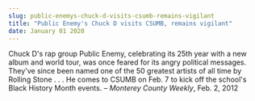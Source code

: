 ```yaml
---
slug: public-enemys-chuck-d-visits-csumb-remains-vigilant
title: "Public Enemy's Chuck D visits CSUMB, remains vigilant"
date: January 01 2020
---
```


 
<p>
  Chuck D's rap group Public Enemy, celebrating its 25th year with a new album
  and world tour, was once feared for its angry political messages. They've
  since been named one of the 50 greatest artists of all time by Rolling Stone .
  . . He comes to CSUMB on Feb. 7 to kick off the school's Black History Month
  events. – <em>Monterey County Weekly</em>, Feb. 2, 2012
</p>
 
